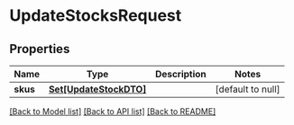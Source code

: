 # UpdateStocksRequest

## Properties
Name | Type | Description | Notes
------------ | ------------- | ------------- | -------------
**skus** | [**Set[UpdateStockDTO]**](UpdateStockDTO.md) |  | [default to null]

[[Back to Model list]](../README.md#documentation-for-models) [[Back to API list]](../README.md#documentation-for-api-endpoints) [[Back to README]](../README.md)


